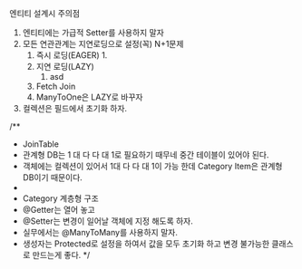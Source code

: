 
엔티티 설계시 주의점
1. 엔티티에는 가급적 Setter를 사용하지 말자
2. 모든 연관관계는 지연로딩으로 설정(꼭) N+1문제
   1. 즉시 로딩(EAGER)
      1. 
   2. 지연 로딩(LAZY)
      1. asd
   3. Fetch Join
   4. ManyToOne은 LAZY로 바꾸자
3. 컬렉션은 필드에서 초기화 하자.


/**
* JoinTable
* 관계형 DB는 1 대 다 다 대 1로 필요하기 때무네 중간 테이블이 있어야 된다.
* 객체에는 컬렉션이 있어서 1대 다 다 대 1이 가능 한데 Category Item은 관계형 DB이기 때문이다.
*
* Category 계층형 구조
* @Getter는 열어 놓고
* @Setter는 변경이 일어날 객체에 지정 해도록 하자.
* 실무에서는 @ManyToMany를 사용하지 말자.
* 생성자는 Protected로 설정을 하여서 값을 모두 초기화 하고 변경 불가능한 클래스로 만드는게  좋다.
  */
